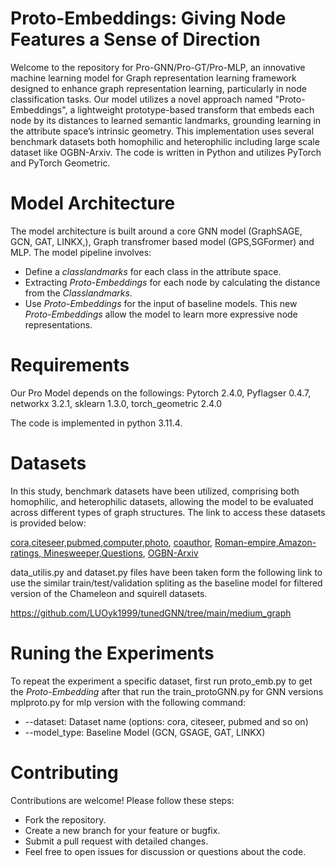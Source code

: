 # Proto-Embeddings: Giving Node Features a Sense of Direction
Welcome to the repository for Pro-GNN/Pro-GT/Pro-MLP, an innovative machine learning model for Graph representation learning framework designed to enhance graph representation learning, particularly in node classification tasks. Our model utilizes a  novel approach named "Proto-Embeddings", a lightweight prototype-based transform that embeds
each node by its distances to learned semantic landmarks, grounding learning in the
attribute space’s intrinsic geometry. This implementation uses several benchmark datasets both homophilic and heterophilic including large scale dataset like OGBN-Arxiv. The code is written in Python and utilizes PyTorch and PyTorch Geometric.


# Model Architecture
The model architecture is built around a core GNN model (GraphSAGE, GCN, GAT, LINKX,), Graph transfromer based model (GPS,SGFormer) and MLP. The model pipeline involves:
- Define a *classlandmarks* for each class in the attribute space.
- Extracting *Proto-Embeddings* for each node by calculating the distance from the *Classlandmarks*.
- Use *Proto-Embeddings* for the input of baseline models.
This new *Proto-Embeddings* allow the model to learn more expressive node representations.


# Requirements
Our Pro Model depends on the followings:
Pytorch 2.4.0, Pyflagser 0.4.7, networkx 3.2.1, sklearn 1.3.0, torch_geometric 2.4.0

   
The code is implemented in python 3.11.4. 
# Datasets
In this study,  benchmark datasets have been utilized, comprising both homophilic, and heterophilic datasets, allowing the model to be evaluated across different types of graph structures. The link to access these datasets is provided below:

[cora,citeseer,pubmed](https://pytorch-geometric.readthedocs.io/en/latest/generated/torch_geometric.datasets.Planetoid.html#torch_geometric.datasets.Planetoid),[computer,photo](https://pytorch-geometric.readthedocs.io/en/2.6.0/generated/torch_geometric.datasets.Amazon.html#torch_geometric.datasets.Amazon), [coauthor](https://pytorch-geometric.readthedocs.io/en/latest/generated/torch_geometric.datasets.Coauthor.html), [Roman-empire,Amazon-ratings, Minesweeper,Questions](https://pytorch-geometric.readthedocs.io/en/latest/generated/torch_geometric.datasets.HeterophilousGraphDataset.html), [OGBN-Arxiv](https://ogb.stanford.edu/docs/nodeprop/)

data_utilis.py and dataset.py files  have been taken form the following link to use the similar train/test/validation spliting as the baseline model for filtered version of the Chameleon and squirell datasets. 

https://github.com/LUOyk1999/tunedGNN/tree/main/medium_graph

# Runing the  Experiments
To repeat the experiment a specific dataset, first run proto_emb.py to get the *Proto-Embedding*  after that run the train_protoGNN.py for GNN versions mplproto.py for mlp version with the following command:
- --dataset: Dataset name (options: cora, citeseer, pubmed and so on)
- --model_type: Baseline Model (GCN, GSAGE, GAT, LINKX)   

# Contributing
Contributions are welcome! Please follow these steps:

- Fork the repository.
- Create a new branch for your feature or bugfix.
- Submit a pull request with detailed changes.
- Feel free to open issues for discussion or questions about the code.


